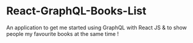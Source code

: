 # React-GraphQL-Books-List
An application to get me started using GraphQL with React JS &amp; to show people my favourite books at the same time !
